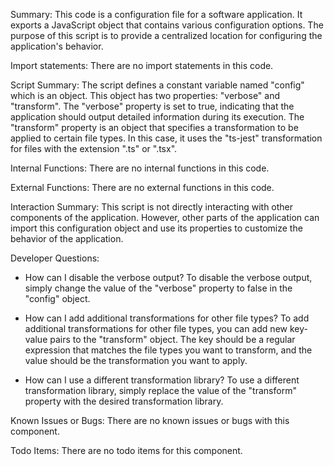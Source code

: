 Summary:
This code is a configuration file for a software application. It exports a JavaScript object that contains various configuration options. The purpose of this script is to provide a centralized location for configuring the application's behavior.

Import statements:
There are no import statements in this code.

Script Summary:
The script defines a constant variable named "config" which is an object. This object has two properties: "verbose" and "transform". The "verbose" property is set to true, indicating that the application should output detailed information during its execution. The "transform" property is an object that specifies a transformation to be applied to certain file types. In this case, it uses the "ts-jest" transformation for files with the extension ".ts" or ".tsx".

Internal Functions:
There are no internal functions in this code.

External Functions:
There are no external functions in this code.

Interaction Summary:
This script is not directly interacting with other components of the application. However, other parts of the application can import this configuration object and use its properties to customize the behavior of the application.

Developer Questions:
- How can I disable the verbose output?
To disable the verbose output, simply change the value of the "verbose" property to false in the "config" object.

- How can I add additional transformations for other file types?
To add additional transformations for other file types, you can add new key-value pairs to the "transform" object. The key should be a regular expression that matches the file types you want to transform, and the value should be the transformation you want to apply.

- How can I use a different transformation library?
To use a different transformation library, simply replace the value of the "transform" property with the desired transformation library.

Known Issues or Bugs:
There are no known issues or bugs with this component.

Todo Items:
There are no todo items for this component.